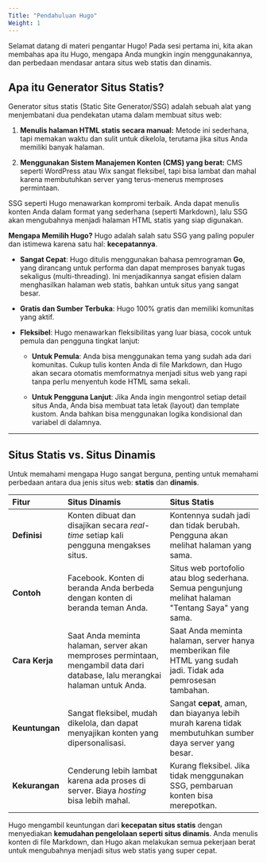 ```yaml
---
Title: "Pendahuluan Hugo"
Weight: 1
---
```


Selamat datang di materi pengantar Hugo! Pada sesi pertama ini, kita akan membahas apa itu Hugo, mengapa Anda mungkin ingin menggunakannya, dan perbedaan mendasar antara situs web statis dan dinamis.

## **Apa itu Generator Situs Statis?**

Generator situs statis (Static Site Generator/SSG) adalah sebuah alat yang menjembatani dua pendekatan utama dalam membuat situs web:

1.  **Menulis halaman HTML statis secara manual:** Metode ini sederhana, tapi memakan waktu dan sulit untuk dikelola, terutama jika situs Anda memiliki banyak halaman.

2.  **Menggunakan Sistem Manajemen Konten (CMS) yang berat:** CMS seperti WordPress atau Wix sangat fleksibel, tapi bisa lambat dan mahal karena membutuhkan server yang terus-menerus memproses permintaan.

SSG seperti Hugo menawarkan kompromi terbaik. Anda dapat menulis konten Anda dalam format yang sederhana (seperti Markdown), lalu SSG akan mengubahnya menjadi halaman HTML statis yang siap digunakan.

**Mengapa Memilih Hugo?**
Hugo adalah salah satu SSG yang paling populer dan istimewa karena satu hal: **kecepatannya**.

- **Sangat Cepat**: Hugo ditulis menggunakan bahasa pemrograman **Go**, yang dirancang untuk performa dan dapat memproses banyak tugas sekaligus (multi-threading). Ini menjadikannya sangat efisien dalam menghasilkan halaman web statis, bahkan untuk situs yang sangat besar.

- **Gratis dan Sumber Terbuka**: Hugo 100% gratis dan memiliki komunitas yang aktif.

- **Fleksibel**: Hugo menawarkan fleksibilitas yang luar biasa, cocok untuk pemula dan pengguna tingkat lanjut:

  - **Untuk Pemula**: Anda bisa menggunakan tema yang sudah ada dari komunitas. Cukup tulis konten Anda di file Markdown, dan Hugo akan secara otomatis memformatnya menjadi situs web yang rapi tanpa perlu menyentuh kode HTML sama sekali.

  - **Untuk Pengguna Lanjut**: Jika Anda ingin mengontrol setiap detail situs Anda, Anda bisa membuat tata letak (layout) dan template kustom. Anda bahkan bisa menggunakan logika kondisional dan variabel di dalamnya.

---

## **Situs Statis vs. Situs Dinamis**

Untuk memahami mengapa Hugo sangat berguna, penting untuk memahami perbedaan antara dua jenis situs web: **statis** dan **dinamis**.

| **Fitur**      | **Situs Dinamis**                                                                                                             | **Situs Statis**                                                                                             |
| :------------- | :---------------------------------------------------------------------------------------------------------------------------- | :----------------------------------------------------------------------------------------------------------- |
| **Definisi**   | Konten dibuat dan disajikan secara _real-time_ setiap kali pengguna mengakses situs.                                          | Kontennya sudah jadi dan tidak berubah. Pengguna akan melihat halaman yang sama.                             |
| **Contoh**     | Facebook. Konten di beranda Anda berbeda dengan konten di beranda teman Anda.                                                 | Situs web portofolio atau blog sederhana. Semua pengunjung melihat halaman "Tentang Saya" yang sama.         |
| **Cara Kerja** | Saat Anda meminta halaman, server akan memproses permintaan, mengambil data dari database, lalu merangkai halaman untuk Anda. | Saat Anda meminta halaman, server hanya memberikan file HTML yang sudah jadi. Tidak ada pemrosesan tambahan. |
| **Keuntungan** | Sangat fleksibel, mudah dikelola, dan dapat menyajikan konten yang dipersonalisasi.                                           | Sangat **cepat**, aman, dan biayanya lebih murah karena tidak membutuhkan sumber daya server yang besar.     |
| **Kekurangan** | Cenderung lebih lambat karena ada proses di server. Biaya _hosting_ bisa lebih mahal.                                         | Kurang fleksibel. Jika tidak menggunakan SSG, pembaruan konten bisa merepotkan.                              |

Hugo mengambil keuntungan dari **kecepatan situs statis** dengan menyediakan **kemudahan pengelolaan seperti situs dinamis**. Anda menulis konten di file Markdown, dan Hugo akan melakukan semua pekerjaan berat untuk mengubahnya menjadi situs web statis yang super cepat.
